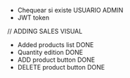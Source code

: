 
- Chequear si existe USUARIO ADMIN
- JWT token


// ADDING SALES VISUAL

* Added products list DONE
* Quantity edition DONE
* ADD product button DONE
* DELETE product button DONE



